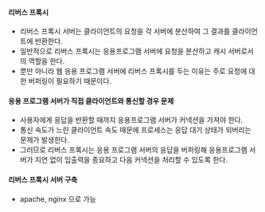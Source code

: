 #### 리버스 프록시
* 리버스 프록시 서버는 클라이언트의 요청을 각 서버에 분산하여 그 결과를 클라이언트에 반환한다.
* 일반적으로 리버스 프록시는 응용프로그램 서버에 요청을 분산하고 캐시 서버로서의 역할을 한다.
* 뿐만 아니라 웹 응용 프로그램 서버에 리버스 프록시를 두는 이유는 주로 요청에 대한 버퍼링이 필요하기 때문이다.

#### 응용 프로그램 서버가 직접 클라이언트와 통신할 경우 문제
* 사용자에게 응답을 반환할 때까지 응용프로그램 서버가 커넥션을 가져야 한다.
* 통신 속도가 느린 클라이언트 속도 때문에 프로세스는 응답 대기 상태가 되버리는 문제가 발생한다.
* 그러므로 리버스 프록시는 응용 프로그램 서버의 응답을 버퍼링해 응용프로그램 서버가 지연 없이 입출력을 종요하고 다음 커넥션을 처리할 수 있도록 한다.

#### 리버스 프록시 서버 구축
* apache, nginx 으로 가능
